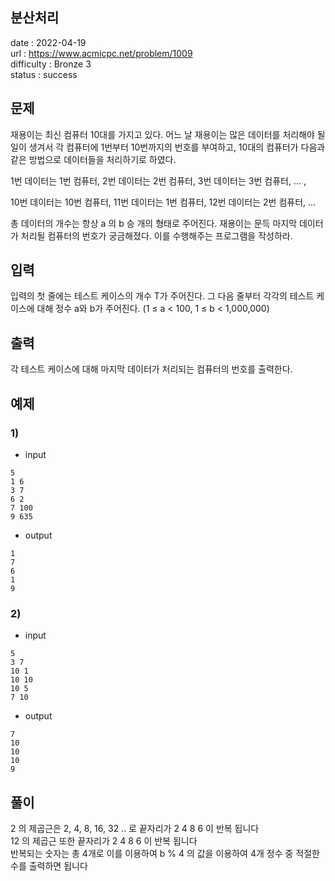 분산처리
---

date : 2022-04-19   
url : https://www.acmicpc.net/problem/1009   
difficulty : Bronze 3   
status : success

문제
---
재용이는 최신 컴퓨터 10대를 가지고 있다. 어느 날 재용이는 많은 데이터를 처리해야 될 일이 생겨서 각 컴퓨터에 1번부터 10번까지의 번호를 부여하고, 10대의 컴퓨터가 다음과 같은 방법으로 데이터들을 처리하기로 하였다.

1번 데이터는 1번 컴퓨터, 2번 데이터는 2번 컴퓨터, 3번 데이터는 3번 컴퓨터, ... ,

10번 데이터는 10번 컴퓨터, 11번 데이터는 1번 컴퓨터, 12번 데이터는 2번 컴퓨터, ...

총 데이터의 개수는 항상 a 의 b 승 개의 형태로 주어진다. 재용이는 문득 마지막 데이터가 처리될 컴퓨터의 번호가 궁금해졌다. 이를 수행해주는 프로그램을 작성하라.

입력
---
입력의 첫 줄에는 테스트 케이스의 개수 T가 주어진다. 그 다음 줄부터 각각의 테스트 케이스에 대해 정수 a와 b가 주어진다. (1 ≤ a < 100, 1 ≤ b < 1,000,000)

출력
---
각 테스트 케이스에 대해 마지막 데이터가 처리되는 컴퓨터의 번호를 출력한다.

예제
--

### 1)
- input
```
5
1 6
3 7
6 2
7 100
9 635
```

- output
```
1
7
6
1
9
```

### 2)
- input
```
5
3 7
10 1
10 10
10 5
7 10
```

- output
```
7
10
10
10
9
```

풀이
---
2 의 제곱근은 2, 4, 8, 16, 32 .. 로 끝자리가 2 4 8 6 이 반복 됩니다\
12 의 제곱근 또한 끝자리가 2 4 8 6 이 반복 됩니다\
반복되는 숫자는 총 4개로 이를 이용하여 b % 4 의 값을 이용하여 4개 정수 중 적절한 수를 출력하면 됩니다